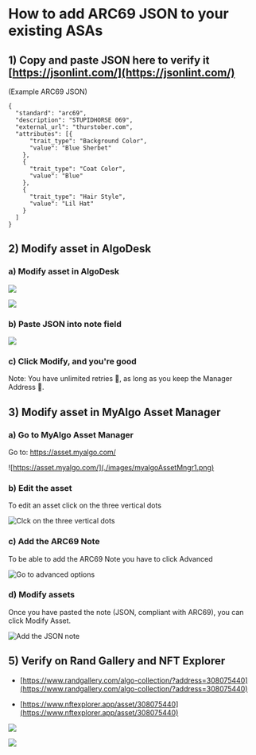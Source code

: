 
# How to add ARC69 JSON to your existing ASAs


## 1) Copy and paste JSON here to verify it [https://jsonlint.com/](https://jsonlint.com/)

(Example ARC69 JSON)

```
{
  "standard": "arc69",
  "description": "STUPIDHORSE 069",
  "external_url": "thurstober.com",
  "attributes": [{
      "trait_type": "Background Color",
      "value": "Blue Sherbet"
    },
    {
      "trait_type": "Coat Color",
      "value": "Blue"
    },
    {
      "trait_type": "Hair Style",
      "value": "Lil Hat"
    }
  ]
}
```


## 2) Modify asset in AlgoDesk

### a) Modify asset in AlgoDesk

![](./images/algodesk1.png)

![](./images/algodesk2.png)

### b) Paste JSON into note field

![](./images/algodesk3.png)

### c) Click Modify, and you're good

Note: You have unlimited retries 🙂, as long as you keep the Manager Address 🤵.


## 3) Modify asset in MyAlgo Asset Manager

### a) Go to MyAlgo Asset Manager

Go to: https://asset.myalgo.com/

![https://asset.myalgo.com/](./images/myalgoAssetMngr1.png)

### b) Edit the asset

To edit an asset click on the three vertical dots

![Clck on the three vertical dots](./images/myalgoAssetMngr1b.png)

### c) Add the ARC69 Note

To be able to add the ARC69 Note you have to click Advanced

![Go to advanced options](./images/myalgoAssetMngr2.png)

### d) Modify assets

Once you have pasted the note (JSON, compliant with ARC69), you can click Modify Asset.

![Add the JSON note](./images/myalgoAssetMngr3.png)


## 5) Verify on Rand Gallery and NFT Explorer

-   [https://www.randgallery.com/algo-collection/?address=308075440](https://www.randgallery.com/algo-collection/?address=308075440)
    
-   [https://www.nftexplorer.app/asset/308075440](https://www.nftexplorer.app/asset/308075440)
    

![](./images/randVerification.png)

![](./images/nftExplorerVerification.png)
